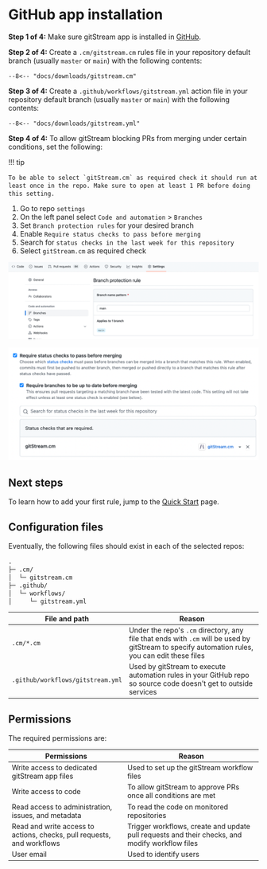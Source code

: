 # GitHub app installation 

**Step 1 of 4:** Make sure gitStream app is installed in [GitHub](https://github.com/apps/gitstream-cm/installations/new).

**Step 2 of 4:** Create a `.cm/gitstream.cm` rules file in your repository default branch (usually `master` or `main`) with the following contents:

```yaml+jinja
--8<-- "docs/downloads/gitstream.cm"
```

**Step 3 of 4:** Create a `.github/workflows/gitstream.yml` action file in your repository default branch (usually `master` or `main`) with the following contents:

```yaml+jinja
--8<-- "docs/downloads/gitstream.yml"
```

**Step 4 of 4:** To allow gitStream blocking PRs from merging under certain conditions, set the following:

!!! tip

    To be able to select `gitStream.cm` as required check it should run at least once in the repo. Make sure to open at least 1 PR before doing this setting.

1. Go to repo `settings`
2. On the left panel select `Code and automation` > `Branches` 
3. Set `Branch protection rules` for your desired branch 
4. Enable `Require status checks to pass before merging`
5. Search for `status checks in the last week for this repository`
6. Select `gitStream.cm` as required check

![Branch protection rules](/screenshots/branch_protection_in_github.png)
  
![Required checks](/screenshots/required_checks_in_github.png)


## Next steps

To learn how to add your first rule, jump to the [Quick Start](quick-start.md) page.

## Configuration files

Eventually, the following files should exist in each of the selected repos:

```
.
├─ .cm/
│  └─ gitstream.cm
├─ .github/
│  └─ workflows/
│     └─ gitstream.yml
```

| File and path         | Reason |
|-----------------------|----------------------------------------|
| `.cm/*.cm`    | Under the repo's `.cm` directory, any file that ends with `.cm` will be used by gitStream to specify automation rules, you can edit these files |
| `.github/workflows/gitstream.yml` | Used by gitStream to execute automation rules in your GitHub repo so source code doesn't get to outside services |

## Permissions

The required permissions are: 

| Permissions           | Reason |
|----------------------|-------------------------------------------------------|
| Write access to dedicated gitStream app files | Used to set up the gitStream workflow files |
| Write access to code | To allow gitStream to approve PRs once all conditions are met |
| Read access to administration, issues, and metadata | To read the code on monitored repositories |
| Read and write access to actions, checks, pull requests, and workflows | Trigger workflows, create and update pull requests and their checks, and modify workflow files |
| User email | Used to identify users |
